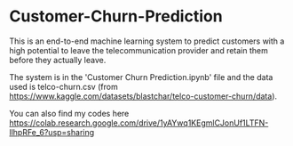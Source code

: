 # Customer-Churn-Prediction
This is an end-to-end machine learning system to predict customers with a high potential to leave the telecommunication provider and retain them before they actually leave.

The system is in the 'Customer Churn Prediction.ipynb' file and the data used is telco-churn.csv (from https://www.kaggle.com/datasets/blastchar/telco-customer-churn/data).

You can also find my codes here https://colab.research.google.com/drive/1yAYwq1KEgmlCJonUf1LTFN-llhpRFe_6?usp=sharing
